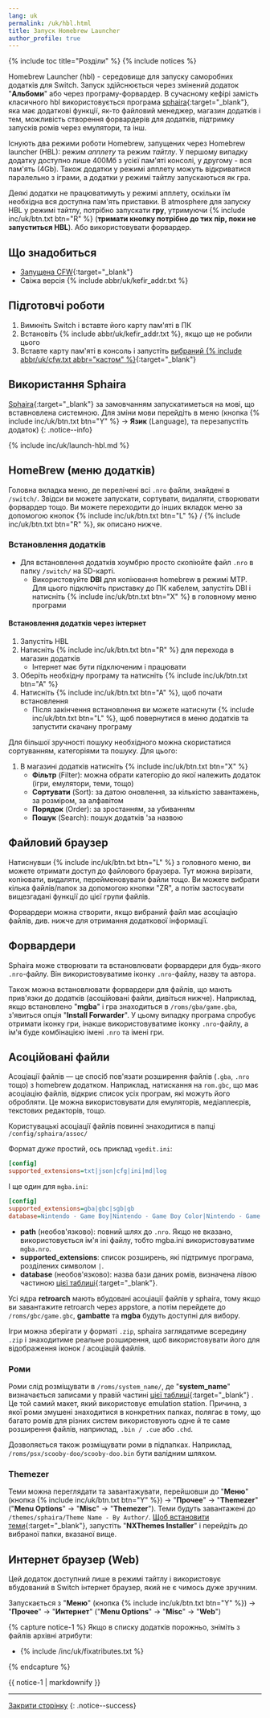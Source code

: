 ```yaml
---
lang: uk
permalink: /uk/hbl.html
title: Запуск Homebrew Launcher
author_profile: true
---
```


{% include toc title="Розділи" %}
{% include notices %}	

Homebrew Launcher (hbl) - середовище для запуску саморобних додатків для Switch. Запуск здійснюється через змінений додаток "**Альбоми**" або через програму-форвардер. В сучасному кефірі замість класичного hbl використовується програма [sphaira](https://github.com/ITotalJustice/sphaira/releases/){:target="_blank"}, яка має додаткові функції, як-то файловий менеджер, магазин додатків і тем, можливість створення форвардерів для додатків, підтримку запусків ромів через емулятори, та інш.

Існують два режими роботи Homebrew, запущених через Homebrew launcher (HBL): режим *апплету* та режим *тайтлу*. У першому випадку додатку доступно лише 400Мб з усієї пам'яті консолі, у другому - вся пам'ять (4Gb). Також додатки у режимі апплету можуть відкриватися паралельно з іграми, а додатки у режимі тайтлу запускаються як гра. 

Деякі додатки не працюватимуть у режимі апплету, оскільки їм необхідна вся доступна пам'ять приставки. В atmosphere для запуску HBL у режимі тайтлу, потрібно запускати **гру**, утримуючи {% include inc/uk/btn.txt btn="R" %} (**тримати кнопку потрібно до тих пір, поки не запуститься HBL**). Або використовувати форвардер. 

## Що знадобиться

* [Запущена CFW](/uk/cfw){:target="_blank"}
* Свіжа версія {% include abbr/uk/kefir_addr.txt %}

## Підготовчі роботи

1. Вимкніть Switch і вставте його карту пам'яті в ПК 
1. Встановіть {% include abbr/uk/kefir_addr.txt %}, якщо ще не робили цього
1. Вставте карту пам'яті в консоль і запустіть [вибраний {% include abbr/uk/cfw.txt abbr="кастом" %}](/uk/cfw){:target="_blank"}

##  Використання Sphaira

[Sphaira](https://github.com/ITotalJustice/sphaira/releases/){:target="_blank"} за замовчанням запускатиметься на мові, що вставновлена системною. Для зміни мови перейдіть в меню (кнопка {% include inc/uk/btn.txt btn="Y" %} -> **Язик** (Language), та перезапустіть додаток)
{: .notice--info}

{% include inc/uk/launch-hbl.md %}

## HomeBrew (меню додатків)

Головна вкладка меню, де перелічені всі `.nro` файли, знайдені в `/switch/`. Звідси ви можете запускати, сортувати, видаляти, створювати форвардер тощо.
Ви можете переходити до інших вкладок меню за допомогою кнопок {% include inc/uk/btn.txt btn="L" %} / {% include inc/uk/btn.txt btn="R" %}, як описано нижче.

### Встановлення додатків 

* Для встановлення додатків хоумбрю просто скопіюйте файл `.nro` в папку `/switch/` на SD-карті.
   * Використовуйте **DBI** для копіювання homebrew в режимі MTP. Для цього підключіть приставку до ПК кабелем, запустіть DBI і натисніть {% include inc/uk/btn.txt btn="X" %} в головному меню програми

#### Встановлення додатків через інтернет

1. Запустіть HBL
1. Натисніть {% include inc/uk/btn.txt btn="R" %} для перехода в магазин додатків
   * Інтернет має бути підключеним і працювати 
1. Оберіть необхідну програму та натисніть {% include inc/uk/btn.txt btn="A" %}
1. Натисніть {% include inc/uk/btn.txt btn="A" %}, щоб почати встановлення
   * Після закінчення встановлення ви можете натиснути {% include inc/uk/btn.txt btn="L" %}, щоб повернутися в меню додатків та запустити скачану програму 

Для більшої зручності пошуку необхідного можна скористатися сортуванням, категоріями та пошуку. Для цього: 
1. В магазині додатків натисніть {% include inc/uk/btn.txt btn="X" %}
   * **Фільтр** (Filter): можна обрати категорію до якої належить додаток (ігри, емулятори, теми, тощо)
   * **Сортувати** (Sort): за датою оновлення, за кількістю завантажень, за розміром, за алфавітом
   * **Порядок** (Order): за зростанням, за убиванням
   * **Пошук** (Search): пошук додатків 'за назвою

## Файловий браузер

Натиснувши {% include inc/uk/btn.txt btn="L" %} з головного меню, ви можете отримати доступ до файлового браузера. Тут можна вирізати, копіювати, видаляти, перейменовувати файли тощо.
Ви можете вибрати кілька файлів/папок за допомогою кнопки "ZR", а потім застосувати вищезгадані функції до цієї групи файлів.

Форвардери можна створити, якщо вибраний файл має асоціацію файлів, див. нижче для отримання додаткової інформації.

## Форвардери

Sphaira може створювати та встановлювати форвардери для будь-якого `.nro`-файлу. Він використовуватиме іконку `.nro`-файлу, назву та автора.

Також можна встановлювати форвардери для файлів, що мають прив'язки до додатків (асоційовані файли, дивіться нижче). Наприклад, якщо встановлено "**mgba**" і гра знаходиться в `/roms/gba/game.gba`, з'явиться опція "**Install Forwarder**". У цьому випадку програма спробує отримати іконку гри, інакше використовуватиме іконку `.nro`-файлу, а ім'я буде комбінацією імені `.nro` та імені гри.

## Асоційовані файли

Асоціації файлів — це спосіб пов'язати розширення файлів (`.gba`, `.nro` тощо) з homebrew додатком. Наприклад, натискання на `rom.gbc`, що має асоціацію файлів, відкриє список усіх програм, які можуть його обробляти.
Це можна використовувати для емуляторів, медіаплеєрів, текстових редакторів, тощо.

Користувацькі асоціації файлів повинні знаходитися в папці `/config/sphaira/assoc/`

Формат *дуже* простий, ось приклад `vgedit.ini`:

```ini
[config]
supported_extensions=txt|json|cfg|ini|md|log
```

І ще один для `mgba.ini`:

```ini
[config]
supported_extensions=gba|gbc|sgb|gb
database=Nintendo - Game Boy|Nintendo - Game Boy Color|Nintendo - Game Boy Advance
```

* **path** (необов'язково):  повний шлях до `.nro`. Якщо не вказано, використовується ім'я ini файлу, тобто mgba.ini використовуватиме `mgba.nro`.
* **supported_extensions**: список розширень, які підтримує програма, розділених символом `|`.
* **database** (необов'язково):  назва бази даних ромів, визначена лівою частиною [цієї таблиці](https://gist.github.com/ITotalJustice/d5e82ba601ca13b638af9b00e33a4a86){:target="_blank"}.

Усі ядра **retroarch** мають вбудовані асоціації файлів у sphaira, тому якщо ви завантажите retroarch через appstore, а потім перейдете до `/roms/gbc/game.gbc`, **gambatte** та **mgba** будуть доступні для вибору.

Ігри можна зберігати у форматі `.zip`, sphaira заглядатиме всередину `.zip` і знаходитиме реальне розширення, щоб використовувати його для відображення іконок / асоціацій файлів.

### Роми

Роми слід розміщувати в `/roms/system_name/`, де "**system_name**" визначається записами у правій частині [цієї таблиці](https://gist.github.com/ITotalJustice/d5e82ba601ca13b638af9b00e33a4a86){:target="_blank"}
.
Це той самий макет, який використовує emulation station. Причина, з якої роми змушені знаходитися в конкретних папках, полягає в тому, що багато ромів для різних систем використовують одне й те саме розширення файлів, наприклад, `.bin / .cue` або `.chd`.

Дозволяється також розміщувати роми в підпапках. Наприклад, `/roms/psx/scooby-doo/scooby-doo.bin` бути валідним шляхом.

### Themezer

Теми можна переглядати та завантажувати, перейшовши до "**Меню**" (кнопка {% include inc/uk/btn.txt btn="Y" %}) -> "**Прочее**" -> "**Themezer**" ("**Menu Options**" -> "**Misc**" -> "**Themezer**"). Теми будуть завантажені до `/themes/sphaira/Theme Name - By Author/`.
[Щоб встановити теми](https://t.me/kefir_ukr/19258/202927){:target="_blank"}, запустіть "**NXThemes Installer**" і перейдіть до вибраної папки, вказаної вище.

## Интернет браузер (Web)

Цей додаток доступний лише в режимі тайтлу і використовує вбудований в Switch інтернет браузер, який не є чимось дуже зручним. 

Запускається з "**Меню**" (кнопка {% include inc/uk/btn.txt btn="Y" %}) -> "**Прочее**" -> "**Интернет**" ("**Menu Options**" -> "**Misc**" -> "**Web**")


{% capture notice-1 %}
Якщо в списку додатків порожньо, зніміть з файлів архівні атрибути:

* {% include /inc/uk/fixatributes.txt %}

{% endcapture %}

<div class="notice--warning">{{ notice-1 | markdownify }}</div>

___

[Закрити сторінку](javascript:window.close();)
{: .notice--success}